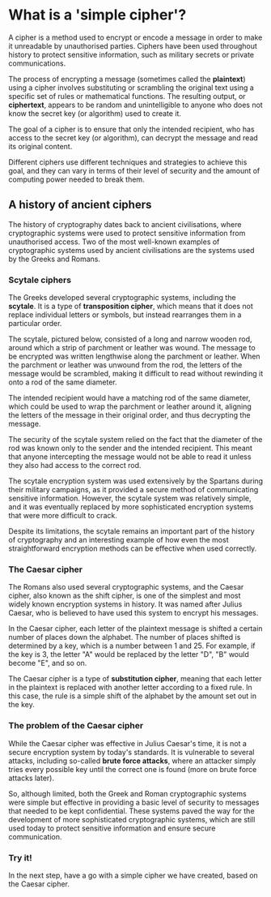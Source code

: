 # What is a 'simple cipher'?
A cipher is a method used to encrypt or encode a message in order to make it unreadable by unauthorised parties. Ciphers have been used throughout history to protect sensitive information, such as military secrets or private communications.

The process of encrypting a message (sometimes called the **plaintext**) using a cipher involves substituting or scrambling the original text using a specific set of rules or mathematical functions. The resulting output, or **ciphertext**, appears to be random and unintelligible to anyone who does not know the secret key (or algorithm) used to create it.

The goal of a cipher is to ensure that only the intended recipient, who has access to the secret key (or algorithm), can decrypt the message and read its original content. 

Different ciphers use different techniques and strategies to achieve this goal, and they can vary in terms of their level of security and the amount of computing power needed to break them. 

## A history of ancient ciphers
The history of cryptography dates back to ancient civilisations, where cryptographic systems were used to protect sensitive information from unauthorised access. Two of the most well-known examples of cryptographic systems used by ancient civilisations are the systems used by the Greeks and Romans.

### Scytale ciphers
The Greeks developed several cryptographic systems, including the **scytale**. It is a type of **transposition cipher**, which means that it does not replace individual letters or symbols, but instead rearranges them in a particular order.

The scytale, pictured below, consisted of a long and narrow wooden rod, around which a strip of parchment or leather was wound. The message to be encrypted was written lengthwise along the parchment or leather. When the parchment or leather was unwound from the rod, the letters of the message would be scrambled, making it difficult to read without rewinding it onto a rod of the same diameter.

The intended recipient would have a matching rod of the same diameter, which could be used to wrap the parchment or leather around it, aligning the letters of the message in their original order, and thus decrypting the message.

The security of the scytale system relied on the fact that the diameter of the rod was known only to the sender and the intended recipient. This meant that anyone intercepting the message would not be able to read it unless they also had access to the correct rod.

The scytale encryption system was used extensively by the Spartans during their military campaigns, as it provided a secure method of communicating sensitive information. However, the scytale system was relatively simple, and it was eventually replaced by more sophisticated encryption systems that were more difficult to crack.

Despite its limitations, the scytale remains an important part of the history of cryptography and an interesting example of how even the most straightforward encryption methods can be effective when used correctly.

### The Caesar cipher
The Romans also used several cryptographic systems, and the Caesar cipher, also known as the shift cipher, is one of the simplest and most widely known encryption systems in history. It was named after Julius Caesar, who is believed to have used this system to encrypt his messages.

In the Caesar cipher, each letter of the plaintext message is shifted a certain number of places down the alphabet. The number of places shifted is determined by a key, which is a number between 1 and 25. For example, if the key is 3, the letter "A" would be replaced by the letter "D", "B" would become "E", and so on.

The Caesar cipher is a type of **substitution cipher**, meaning that each letter in the plaintext is replaced with another letter according to a fixed rule. In this case, the rule is a simple shift of the alphabet by the amount set out in the key.

### The problem of the Caesar cipher
While the Caesar cipher was effective in Julius Caesar's time, it is not a secure encryption system by today's standards. It is vulnerable to several attacks, including so-called **brute force attacks**, where an attacker simply tries every possible key until the correct one is found (more on brute force attacks later).

So, although limited, both the Greek and Roman cryptographic systems were simple but effective in providing a basic level of security to messages that needed to be kept confidential. These systems paved the way for the development of more sophisticated cryptographic systems, which are still used today to protect sensitive information and ensure secure communication.

### Try it!
In the next step, have a go with a simple cipher we have created, based on the Caesar cipher.
